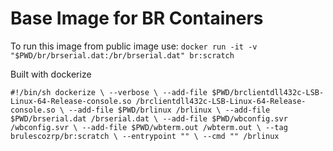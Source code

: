 # Base Image for BR Containers
To run this image from public image use:
`docker run -it -v "$PWD/br/brserial.dat:/br/brserial.dat" br:scratch`

Built with dockerize

`#!/bin/sh
dockerize \
--verbose \
--add-file $PWD/brclientdll432c-LSB-Linux-64-Release-console.so /brclientdll432c-LSB-Linux-64-Release-console.so \
--add-file $PWD/brlinux /brlinux \
--add-file $PWD/brserial.dat /brserial.dat \
--add-file $PWD/wbconfig.svr /wbconfig.svr \
--add-file $PWD/wbterm.out /wbterm.out \
--tag brulescozrp/br:scratch \
--entrypoint "" \
--cmd ""
/brlinux
`
